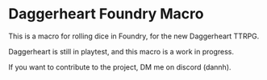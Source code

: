 # Daggerheart Foundry Macro
This is a macro for rolling dice in Foundry, for the new Daggerheart TTRPG.

Daggerheart is still in playtest, and this macro is a work in progress.

If you want to contribute to the project, DM me on discord (dannh).
